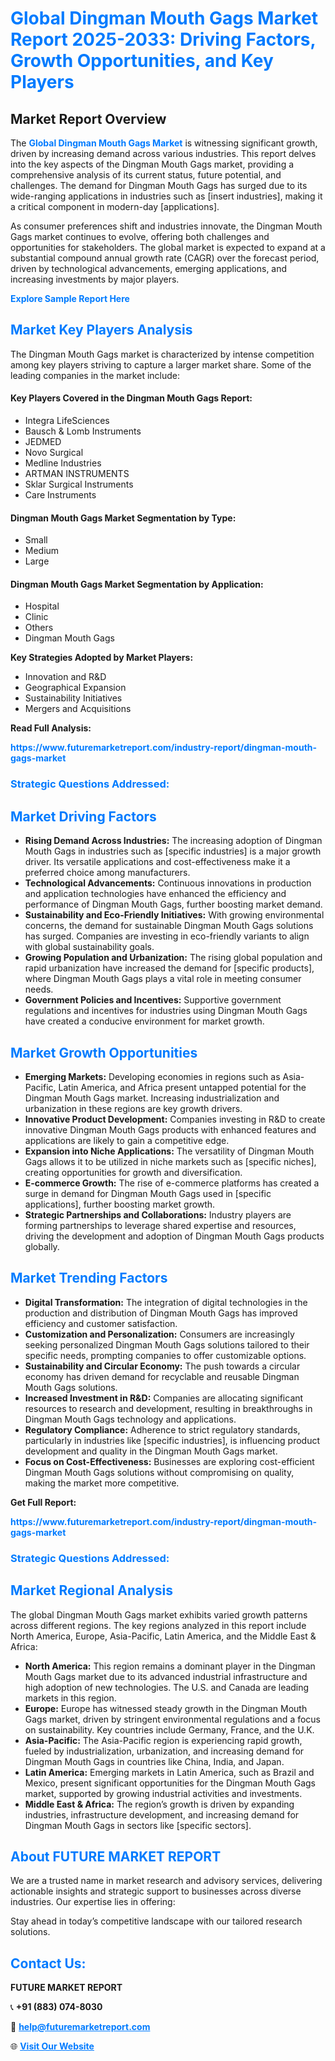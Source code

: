 <h1 style="color: #007BFF;">Global Dingman Mouth Gags Market Report 2025-2033: Driving Factors, Growth Opportunities, and Key Players</h1>

<section id="overview">
<h2>Market Report Overview</h2>
<p>The <a href="https://www.futuremarketreport.com/industry-report/dingman-mouth-gags-market" style="color: #007BFF; text-decoration: none;"><strong>Global Dingman Mouth Gags Market</strong></a> is witnessing significant growth, driven by increasing demand across various industries. This report delves into the key aspects of the Dingman Mouth Gags market, providing a comprehensive analysis of its current status, future potential, and challenges. The demand for Dingman Mouth Gags has surged due to its wide-ranging applications in industries such as [insert industries], making it a critical component in modern-day [applications].</p>
<p>As consumer preferences shift and industries innovate, the Dingman Mouth Gags market continues to evolve, offering both challenges and opportunities for stakeholders. The global market is expected to expand at a substantial compound annual growth rate (CAGR) over the forecast period, driven by technological advancements, emerging applications, and increasing investments by major players.</p>
</section>

<section id="overview">
<p><a href="https://www.futuremarketreport.com/request-sample/reportId=123529" style="color: #007BFF; text-decoration: none;"><strong>Explore Sample Report Here</strong></a></p>
</section>

<section id="key-players">
<h2 style="color: #007BFF;">Market Key Players Analysis</h2>
<p>The Dingman Mouth Gags market is characterized by intense competition among key players striving to capture a larger market share. Some of the leading companies in the market include:</p>
<h4>Key Players Covered in the Dingman Mouth Gags Report:</h4>
<ul><li>Integra LifeSciences</li><li>Bausch &amp; Lomb Instruments</li><li>JEDMED</li><li>Novo Surgical</li><li>Medline Industries</li><li>ARTMAN INSTRUMENTS</li><li>Sklar Surgical Instruments</li><li>Care Instruments</li></ul>
<h4>Dingman Mouth Gags Market Segmentation by Type:</h4>
<ul><li>Small</li><li>Medium</li><li>Large</li></ul>

<h4>Dingman Mouth Gags Market Segmentation by Application:</h4>
<ul><li>Hospital</li><li>Clinic</li><li>Others</li><li>Dingman Mouth Gags</li></ul>
<p><strong>Key Strategies Adopted by Market Players:</strong></p>
<ul>
<li>Innovation and R&D</li>
<li>Geographical Expansion</li>
<li>Sustainability Initiatives</li>
<li>Mergers and Acquisitions</li>
</ul>
</section>

<section>
<p><strong>Read Full Analysis: </strong></p><a href="https://www.futuremarketreport.com/industry-report/dingman-mouth-gags-market" style="color: #007BFF; text-decoration: none;"><strong>https://www.futuremarketreport.com/industry-report/dingman-mouth-gags-market</strong></a>
<h3 style="color: #007BFF;">Strategic Questions Addressed:</h3>
</section>

<section id="driving-factors">
<h2 style="color: #007BFF;">Market Driving Factors</h2>
<ul>
<li><strong>Rising Demand Across Industries:</strong> The increasing adoption of Dingman Mouth Gags in industries such as [specific industries] is a major growth driver. Its versatile applications and cost-effectiveness make it a preferred choice among manufacturers.</li>
<li><strong>Technological Advancements:</strong> Continuous innovations in production and application technologies have enhanced the efficiency and performance of Dingman Mouth Gags, further boosting market demand.</li>
<li><strong>Sustainability and Eco-Friendly Initiatives:</strong> With growing environmental concerns, the demand for sustainable Dingman Mouth Gags solutions has surged. Companies are investing in eco-friendly variants to align with global sustainability goals.</li>
<li><strong>Growing Population and Urbanization:</strong> The rising global population and rapid urbanization have increased the demand for [specific products], where Dingman Mouth Gags plays a vital role in meeting consumer needs.</li>
<li><strong>Government Policies and Incentives:</strong> Supportive government regulations and incentives for industries using Dingman Mouth Gags have created a conducive environment for market growth.</li>
</ul>
</section>

<section id="growth-opportunities">
<h2 style="color: #007BFF;">Market Growth Opportunities</h2>
<ul>
<li><strong>Emerging Markets:</strong> Developing economies in regions such as Asia-Pacific, Latin America, and Africa present untapped potential for the Dingman Mouth Gags market. Increasing industrialization and urbanization in these regions are key growth drivers.</li>
<li><strong>Innovative Product Development:</strong> Companies investing in R&D to create innovative Dingman Mouth Gags products with enhanced features and applications are likely to gain a competitive edge.</li>
<li><strong>Expansion into Niche Applications:</strong> The versatility of Dingman Mouth Gags allows it to be utilized in niche markets such as [specific niches], creating opportunities for growth and diversification.</li>
<li><strong>E-commerce Growth:</strong> The rise of e-commerce platforms has created a surge in demand for Dingman Mouth Gags used in [specific applications], further boosting market growth.</li>
<li><strong>Strategic Partnerships and Collaborations:</strong> Industry players are forming partnerships to leverage shared expertise and resources, driving the development and adoption of Dingman Mouth Gags products globally.</li>
</ul>
</section>

<section id="trending-factors">
<h2 style="color: #007BFF;">Market Trending Factors</h2>
<ul>
<li><strong>Digital Transformation:</strong> The integration of digital technologies in the production and distribution of Dingman Mouth Gags has improved efficiency and customer satisfaction.</li>
<li><strong>Customization and Personalization:</strong> Consumers are increasingly seeking personalized Dingman Mouth Gags solutions tailored to their specific needs, prompting companies to offer customizable options.</li>
<li><strong>Sustainability and Circular Economy:</strong> The push towards a circular economy has driven demand for recyclable and reusable Dingman Mouth Gags solutions.</li>
<li><strong>Increased Investment in R&D:</strong> Companies are allocating significant resources to research and development, resulting in breakthroughs in Dingman Mouth Gags technology and applications.</li>
<li><strong>Regulatory Compliance:</strong> Adherence to strict regulatory standards, particularly in industries like [specific industries], is influencing product development and quality in the Dingman Mouth Gags market.</li>
<li><strong>Focus on Cost-Effectiveness:</strong> Businesses are exploring cost-efficient Dingman Mouth Gags solutions without compromising on quality, making the market more competitive.</li>
</ul>
</section>

<section>
<p><strong>Get Full Report: </strong></p><a href="https://www.futuremarketreport.com/industry-report/dingman-mouth-gags-market" style="color: #007BFF; text-decoration: none;"><strong>https://www.futuremarketreport.com/industry-report/dingman-mouth-gags-market</strong></a>
<h3 style="color: #007BFF;">Strategic Questions Addressed:</h3>
</section>


<section id="regional-analysis">
<h2 style="color: #007BFF;">Market Regional Analysis</h2>
<p>The global Dingman Mouth Gags market exhibits varied growth patterns across different regions. The key regions analyzed in this report include North America, Europe, Asia-Pacific, Latin America, and the Middle East & Africa:</p>
<ul>
<li><strong>North America:</strong> This region remains a dominant player in the Dingman Mouth Gags market due to its advanced industrial infrastructure and high adoption of new technologies. The U.S. and Canada are leading markets in this region.</li>
<li><strong>Europe:</strong> Europe has witnessed steady growth in the Dingman Mouth Gags market, driven by stringent environmental regulations and a focus on sustainability. Key countries include Germany, France, and the U.K.</li>
<li><strong>Asia-Pacific:</strong> The Asia-Pacific region is experiencing rapid growth, fueled by industrialization, urbanization, and increasing demand for Dingman Mouth Gags in countries like China, India, and Japan.</li>
<li><strong>Latin America:</strong> Emerging markets in Latin America, such as Brazil and Mexico, present significant opportunities for the Dingman Mouth Gags market, supported by growing industrial activities and investments.</li>
<li><strong>Middle East & Africa:</strong> The region’s growth is driven by expanding industries, infrastructure development, and increasing demand for Dingman Mouth Gags in sectors like [specific sectors].</li>
</ul>
</section>

<footer>
<h2 style="color: #007BFF;">About FUTURE MARKET REPORT</h2>
<p>We are a trusted name in market research and advisory services, delivering actionable insights and strategic support to businesses across diverse industries. Our expertise lies in offering:</p>

<p>Stay ahead in today’s competitive landscape with our tailored research solutions.</p>

<h2 style="color: #007BFF;">Contact Us:</h2>
<p><strong>FUTURE MARKET REPORT</strong></p>
<p>📞 <strong>+91 (883) 074-8030</strong></p>
<p>📧 <strong><a href="mailto:help@futuremarketreport.com" style="color: #007BFF;">help@futuremarketreport.com</a></strong></p>
<p>🌐 <strong><a href="https://www.futuremarketreport.com/" style="color: #007BFF;">Visit Our Website</a></strong></p>
</footer>